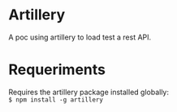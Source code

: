 # Artillery

A poc using artillery to load test a rest API.

# Requeriments

Requires the artillery package installed globally:  
`$ npm install -g artillery`

